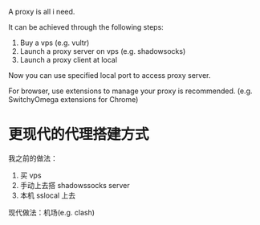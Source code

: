 A proxy is all i need.

It can be achieved through the following steps:
1. Buy a vps (e.g. vultr)
1. Launch a proxy server on vps (e.g. shadowsocks)
1. Launch a proxy client at local

Now you can use specified local port to access proxy server.

For browser, use extensions to manage your proxy is recommended. (e.g. SwitchyOmega extensions for Chrome)


# 更现代的代理搭建方式

我之前的做法：
1. 买 vps
1. 手动上去搭 shadowssocks server
1. 本机 sslocal 上去

现代做法：机场(e.g. clash)
